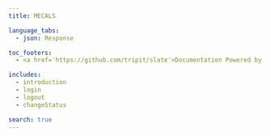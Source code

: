 ```yaml
---
title: MECALS

language_tabs:
  - json: Response

toc_footers:
  - <a href='https://github.com/tripit/slate'>Documentation Powered by Slate</a>

includes:
  - introduction
  - login
  - logout
  - changeStatus

search: true
---
```

